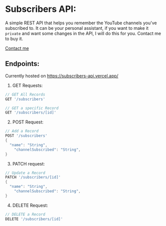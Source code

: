 # Subscribers API:

A simple REST API that helps you remember the YouTube channels you've subscribed to. It can be your personal assistant, if you want to make it `private` and want some changes in the API, I will do this for you. Contact me to buy it.

<a href="mailto:contact.tehseenkhan@gmail.com" target="_blank">Contact me</a>

## Endpoints:

Currently hosted on https://subscribers-api.vercel.app/

1. GET Requests:
```dart
// GET All Records
GET '/subscribers'

// GET a specific Record
GET '/subscribers/[id]'
```

2. POST Request:
```dart
// Add a Record
POST '/subscribers'
{
  "name": "String",
	"channelSubscribed": "String",
}
```

3. PATCH request:
```dart
// Update a Record
PATCH '/subscribers/[id]'
{
  "name": "String",
	"channelSubscribed": "String",
}
```

4. DELETE Request:
```dart
// DELETE a Record
DELETE '/subscribers/[id]'
```

